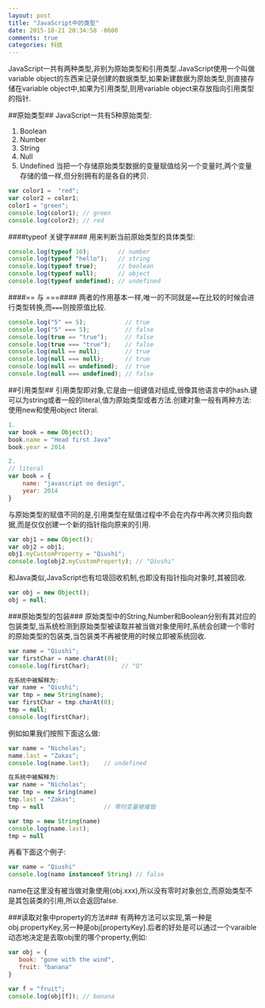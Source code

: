 ```yaml
---
layout: post
title: "JavaScript中的类型"
date: 2015-10-21 20:34:58 -0600
comments: true
categories: 科技
---
```

JavaScript一共有两种类型,非别为原始类型和引用类型.JavaScript使用一个叫做variable object的东西来记录创建的数据类型,如果新建数据为原始类型,则直接存储在variable object中,如果为引用类型,则用variable object来存放指向引用类型的指针.
<!-- more -->

##原始类型##
JavaScript一共有5种原始类型:
1. Boolean
2. Number
3. String
4. Null
5. Undefined
当把一个存储原始类型数据的变量赋值给另一个变量时,两个变量存储的值一样,但分别拥有的是各自的拷贝.

``` JavaScript
var color1 =  "red";
var color2 = color1;
color1 = "green";
console.log(color1); // green
console.log(color2); // red
```
####typeof 关键字####
用来判断当前原始类型的具体类型:

``` JavaScript
console.log(typeof 10);        // number
console.log(typeof "hello");   // string
console.log(typeof true);      // boolean
console.log(typeof null);      // object
console.log(typeof undefined); // undefined
```

####== 与 ===####
两者的作用基本一样,唯一的不同就是`==`在比较的时候会进行类型转换,而`===`则按原值比较.

``` JavaScript
console.log("5" == 5);           // true
console.log("5" === 5);          // false
console.log(true == "true");     // false
console.log(true === "true");    // false
console.log(null == null);       // true
console.log(null === null);      // true
console.log(null == undefined);  // true
console.log(null === undefined); // false
```

##引用类型##
引用类型即对象,它是由一组键值对组成,很像其他语言中的hash.键可以为string或者一般的literal,值为原始类型或者方法.创建对象一般有两种方法: 使用new和使用object literal.

``` JavaScript
1. 
var book = new Object();
book.name = "Head first Java"
book.year = 2014

2.
// literal
var book = {
    name: "javascript oo design",
    year: 2014
}
```

与原始类型的赋值不同的是,引用类型在赋值过程中不会在内存中再次拷贝指向数据,而是仅仅创建一个新的指针指向原来的引用.

``` JavaScript
var obj1 = new Object();
var obj2 = obj1;
obj1.myCustomProperty = "Qiushi";
console.log(obj2.myCustomProperty); // "Qiushi"
```

和Java类似,JavaScript也有垃圾回收机制,也即没有指针指向对象时,其被回收.

``` JavaScript
var obj = new Object();
obj = null;
```

###原始类型的包装###
原始类型中的String,Number和Boolean分别有其对应的包装类型,当系统检测到原始类型被读取并被当做对象使用时,系统会创建一个零时的原始类型的包装类,当包装类不再被使用的时候立即被系统回收.

``` JavaScript
var name = "Qiushi";
var firstChar = name.charAt(0);
console.log(firstChar);         // "Q"

在系统中被解释为:
var name = "Qiushi";
var tmp = new String(name);
var firstChar = tmp.charAt(0);
tmp = null;
console.log(firstChar);
```

例如如果我们按照下面这么做:

``` JavaScript
var name = "Nicholas";name.last = "Zakas";console.log(name.last);    // undefined

在系统中被解释为:
var name = "Nicholas";
var tmp = new Sring(name)tmp.last = "Zakas";
tmp = null                 // 零时变量被摧毁

var tmp = new String(name)console.log(name.last);   
tmp = null
```

再看下面这个例子:

``` JavaScript
var name = "Qiushi"
console.log(name instanceof String) // false
```
name在这里没有被当做对象使用(obj.xxx),所以没有零时对象创立,而原始类型不是其包装类的引用,所以会返回false.

###读取对象中property的方法###
有两种方法可以实现,第一种是obj.propertyKey,另一种是obj[propertyKey].后者的好处是可以通过一个varaible动态地决定是去取obj里的哪个property,例如:

``` JavaScript
var obj = {
   book: "gone with the wind",
   fruit: "banana"
}

var f = "fruit";
console.log(obj[f]); // banana
```
